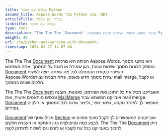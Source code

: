 ```yaml
---
title: עבודה עם מסמך Python
second_title: Aspose.Words עבור Python via .NET
articleTitle: עבודה עם מסמך
linktitle: עבודה עם מסמך
type: docs
description: "The The The `Document` שיעור מספק תכונות ושיטות שונות באמצעות Python. אתה משתמש `Document` השיעור כנקודת ההתחלה לכל מה שאתה רוצה לעשות Aspose.Words עבור Python. The The The `Document` ניתן להציל את האובייקט לקובץ או לזרם וגם לשלוח לדפדפן."
weight: 40
url: /he/python-net/working-with-document/
timestamp: 2024-01-27-14-07-04
---
```


The The The [Document](https://reference.aspose.com/words/python-net/aspose.words/document/) הכיתה היא מרכזית Aspose.Words. הוא מייצג מסמך ומספק תכונות מסמך ושיטות שונות, כגון שמירת או הגנה על המסמך. אתה משתמש [Document](https://reference.aspose.com/words/python-net/aspose.words/document/) השיעור כנקודת ההתחלה לכל מה שאתה רוצה לעשות Aspose.Wordsיצירת מסמך חדש מאפס, פתח תבנית עבור mail merge, או לקבל חלקים שונים במסמך.

The The The [Document](https://reference.aspose.com/words/python-net/aspose.words/document/) האובייקט מכיל את כל התוכן ואת הפורמט, סגנונות, מובנה ונכסים מותאמים אישית, ואת [MailMerge](https://reference.aspose.com/words/python-net/aspose.words.mailmerging/mailmerge/) אובייקט המשמש עבור mail merge. [Document](https://reference.aspose.com/words/python-net/aspose.words/document/) מאפשר לך לאחזר טקסט, סימני ספר, וליצור שדות לכל המסמך או חלקים נפרדים.

[Document](https://reference.aspose.com/words/python-net/aspose.words/document/) מכיל אוסף של [Section](https://reference.aspose.com/words/python-net/aspose.words/section/) אובייקטים המאפשרים לך לקבל סעיף מסוים או לבצע כמה מניפולציה כגון העתקה או העברת חלקים. The The The [Document](https://reference.aspose.com/words/python-net/aspose.words/document/) ניתן לחסוך באובייקט בכל עת לקובץ או לזרם וגם לשלוח לדפדפן לקוח.
